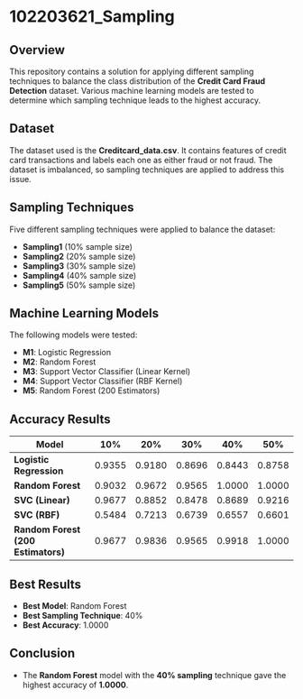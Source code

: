 # 102203621_Sampling

## Overview
This repository contains a solution for applying different sampling techniques to balance the class distribution of the **Credit Card Fraud Detection** dataset. Various machine learning models are tested to determine which sampling technique leads to the highest accuracy.

## Dataset
The dataset used is the **Creditcard_data.csv**. It contains features of credit card transactions and labels each one as either fraud or not fraud. The dataset is imbalanced, so sampling techniques are applied to address this issue.

## Sampling Techniques
Five different sampling techniques were applied to balance the dataset:
- **Sampling1** (10% sample size)
- **Sampling2** (20% sample size)
- **Sampling3** (30% sample size)
- **Sampling4** (40% sample size)
- **Sampling5** (50% sample size)

## Machine Learning Models
The following models were tested:
- **M1**: Logistic Regression
- **M2**: Random Forest
- **M3**: Support Vector Classifier (Linear Kernel)
- **M4**: Support Vector Classifier (RBF Kernel)
- **M5**: Random Forest (200 Estimators)

## Accuracy Results

| Model                             | 10%       | 20%       | 30%       | 40%       | 50%       |
|-----------------------------------|-----------|-----------|-----------|-----------|-----------|
| **Logistic Regression**           | 0.9355    | 0.9180    | 0.8696    | 0.8443    | 0.8758    |
| **Random Forest**                 | 0.9032    | 0.9672    | 0.9565    | 1.0000    | 1.0000    |
| **SVC (Linear)**                  | 0.9677    | 0.8852    | 0.8478    | 0.8689    | 0.9216    |
| **SVC (RBF)**                     | 0.5484    | 0.7213    | 0.6739    | 0.6557    | 0.6601    |
| **Random Forest (200 Estimators)**| 0.9677    | 0.9836    | 0.9565    | 0.9918    | 1.0000    |

## Best Results
- **Best Model**: Random Forest
- **Best Sampling Technique**: 40%
- **Best Accuracy**: 1.0000

## Conclusion
- The **Random Forest** model with the **40% sampling** technique gave the highest accuracy of **1.0000**.
